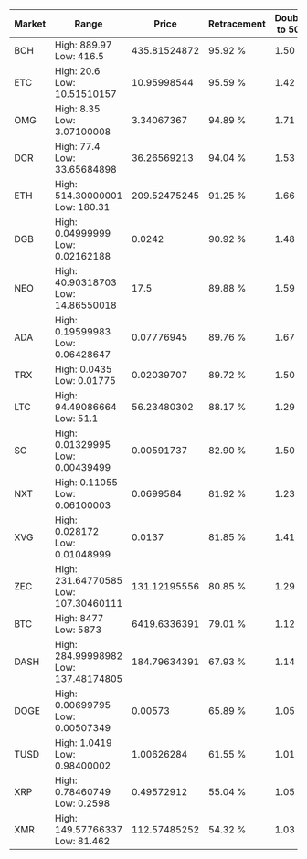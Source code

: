 | Market | Range | Price| Retracement | Doubles to 50% |
| --- | --- | --- | --- | --- |
| BCH | High: 889.97<br />Low: 416.5 | 435.81524872 | 95.92 % | 1.50 |
| ETC | High: 20.6<br />Low: 10.51510157 | 10.95998544 | 95.59 % | 1.42 |
| OMG | High: 8.35<br />Low: 3.07100008 | 3.34067367 | 94.89 % | 1.71 |
| DCR | High: 77.4<br />Low: 33.65684898 | 36.26569213 | 94.04 % | 1.53 |
| ETH | High: 514.30000001<br />Low: 180.31 | 209.52475245 | 91.25 % | 1.66 |
| DGB | High: 0.04999999<br />Low: 0.02162188 | 0.0242 | 90.92 % | 1.48 |
| NEO | High: 40.90318703<br />Low: 14.86550018 | 17.5 | 89.88 % | 1.59 |
| ADA | High: 0.19599983<br />Low: 0.06428647 | 0.07776945 | 89.76 % | 1.67 |
| TRX | High: 0.0435<br />Low: 0.01775 | 0.02039707 | 89.72 % | 1.50 |
| LTC | High: 94.49086664<br />Low: 51.1 | 56.23480302 | 88.17 % | 1.29 |
| SC | High: 0.01329995<br />Low: 0.00439499 | 0.00591737 | 82.90 % | 1.50 |
| NXT | High: 0.11055<br />Low: 0.06100003 | 0.0699584 | 81.92 % | 1.23 |
| XVG | High: 0.028172<br />Low: 0.01048999 | 0.0137 | 81.85 % | 1.41 |
| ZEC | High: 231.64770585<br />Low: 107.30460111 | 131.12195556 | 80.85 % | 1.29 |
| BTC | High: 8477<br />Low: 5873 | 6419.6336391 | 79.01 % | 1.12 |
| DASH | High: 284.99998982<br />Low: 137.48174805 | 184.79634391 | 67.93 % | 1.14 |
| DOGE | High: 0.00699795<br />Low: 0.00507349 | 0.00573 | 65.89 % | 1.05 |
| TUSD | High: 1.0419<br />Low: 0.98400002 | 1.00626284 | 61.55 % | 1.01 |
| XRP | High: 0.78460749<br />Low: 0.2598 | 0.49572912 | 55.04 % | 1.05 |
| XMR | High: 149.57766337<br />Low: 81.462 | 112.57485252 | 54.32 % | 1.03 |
